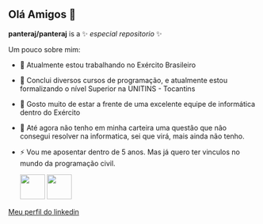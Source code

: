 ## Olá Amigos 👋


**panteraj/panteraj** is a ✨ _especial repositorio_ ✨

Um pouco sobre mim:

- 🔭 Atualmente estou trabalhando no Exército Brasileiro
- 🌱 Conclui diversos cursos de programação, e atualmente estou formalizando o nível Superior na UNITINS - Tocantins
- 👯 Gosto muito de estar a frente de uma excelente equipe de informática dentro do Exército
- 🤔 Até agora não tenho em minha carteira uma questão que não consegui resolver na informatica, sei que virá, mais ainda não tenho. 
- ⚡ Vou me aposentar dentro de 5 anos. Mas já quero ter vinculos no mundo da programação civil.

  <img  widith="50" height="50" src="https://cdn.jsdelivr.net/gh/devicons/devicon@latest/icons/java/java-original-wordmark.svg" />
  
  <img widith="50" height="50" src="https://cdn.jsdelivr.net/gh/devicons/devicon@latest/icons/spring/spring-original-wordmark.svg" />
          
   
[Meu perfil do linkedin](https://www.linkedin.com/in/arnaldo-araujo-jr)
